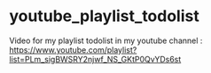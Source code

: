 # youtube_playlist_todolist
Video for my playlist todolist in my youtube channel : 
https://www.youtube.com/playlist?list=PLm_sigBWSRY2njwf_NS_GKtP0QvYDs6st
